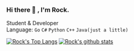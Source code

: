 ### Hi there 👋 , I'm Rock.
Student & Developer  
Language: `Go` `C#` `Python` `C++` `Java(just a little)`  

[![Rock's Top Langs](https://github-readme-stats.vercel.app/api/top-langs/?username=rockrockwhite&layout=compact)](https://github.com/anuraghazra/github-readme-stats)
[![Rock's github stats](https://github-readme-stats.vercel.app/api?username=rockrockwhite)](https://github.com/anuraghazra/github-readme-stats)
